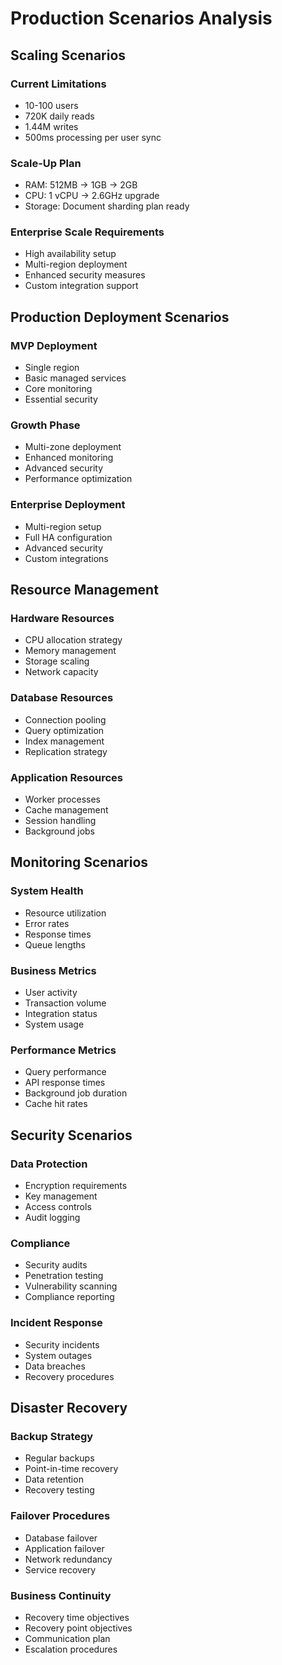 # Production Scenarios Analysis

## Scaling Scenarios

### Current Limitations
- 10-100 users
- 720K daily reads
- 1.44M writes
- 500ms processing per user sync

### Scale-Up Plan
- RAM: 512MB → 1GB → 2GB
- CPU: 1 vCPU → 2.6GHz upgrade
- Storage: Document sharding plan ready

### Enterprise Scale Requirements
- High availability setup
- Multi-region deployment
- Enhanced security measures
- Custom integration support

## Production Deployment Scenarios

### MVP Deployment
- Single region
- Basic managed services
- Core monitoring
- Essential security

### Growth Phase
- Multi-zone deployment
- Enhanced monitoring
- Advanced security
- Performance optimization

### Enterprise Deployment
- Multi-region setup
- Full HA configuration
- Advanced security
- Custom integrations

## Resource Management

### Hardware Resources
- CPU allocation strategy
- Memory management
- Storage scaling
- Network capacity

### Database Resources
- Connection pooling
- Query optimization
- Index management
- Replication strategy

### Application Resources
- Worker processes
- Cache management
- Session handling
- Background jobs

## Monitoring Scenarios

### System Health
- Resource utilization
- Error rates
- Response times
- Queue lengths

### Business Metrics
- User activity
- Transaction volume
- Integration status
- System usage

### Performance Metrics
- Query performance
- API response times
- Background job duration
- Cache hit rates

## Security Scenarios

### Data Protection
- Encryption requirements
- Key management
- Access controls
- Audit logging

### Compliance
- Security audits
- Penetration testing
- Vulnerability scanning
- Compliance reporting

### Incident Response
- Security incidents
- System outages
- Data breaches
- Recovery procedures

## Disaster Recovery

### Backup Strategy
- Regular backups
- Point-in-time recovery
- Data retention
- Recovery testing

### Failover Procedures
- Database failover
- Application failover
- Network redundancy
- Service recovery

### Business Continuity
- Recovery time objectives
- Recovery point objectives
- Communication plan
- Escalation procedures 